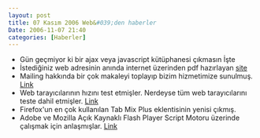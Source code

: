 ```yaml
---
layout: post
title: 07 Kasım 2006 Web&#039;den haberler
Date: 2006-11-07 21:40
categories: [Haberler]
---
```


-   Gün geçmiyor ki bir ajax veya javascript kütüphanesi çıkmasın İşte
-   İstediğiniz web adresinin anında internet üzerinden pdf hazırlayan
    [site][]
-   Mailing hakkında bir çok makaleyi toplayıp bizim hizmetimize
    sunulmuş. [Link][]
-   Web tarayıcılarının hızını test etmişler. Nerdeyse tüm web
    tarayıcılarını teste dahil etmişler. [Link][1]
-   Firefox'un en çok kullanılan Tab Mix Plus eklentisinin yenisi
    çıkmış.
-   Adobe ve Mozilla Açık Kaynaklı Flash Player Script Motoru üzerinde
    çalışmak için anlaşmışlar. [Link][3]


  [site]: http://www.9-interactive.com/
  [Link]: http://particletree.com/notebook/a-guide-to-email-roundup/
  [1]: http://www.howtocreate.co.uk/browserSpeed.html
  [3]: http://www.mozilla.com/en-US/press/mozilla-2006-11-07.html

